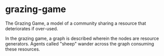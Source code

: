# grazing-game
The Grazing Game, a model of a community sharing a resource that deteriorates if over-used.

In the grazing game, a graph is described wherein the nodes are resource generators. Agents called "sheep" wander across the graph consuming these resources.
